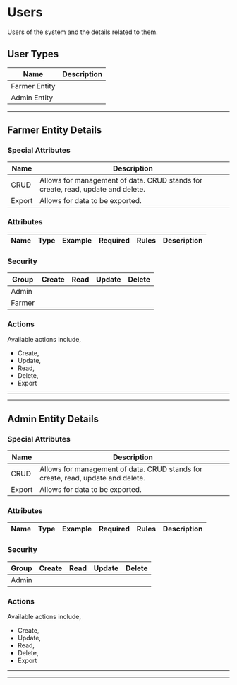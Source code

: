 <!--
@bot-written

WARNING AND NOTICE
Any access, download, storage, and/or use of this source code is subject to the terms and conditions of the
Full Software Licence as accepted by you before being granted access to this source code and other materials,
the terms of which can be accessed on the Codebots website at https://codebots.com/full-software-licence. Any
commercial use in contravention of the terms of the Full Software Licence may be pursued by Codebots through
licence termination and further legal action, and be required to indemnify Codebots for any loss or damage,
including interest and costs. You are deemed to have accepted the terms of the Full Software Licence on any
access, download, storage, and/or use of this source code.

BOT WARNING
This file is bot-written.
Any changes out side of "protected regions" will be lost next time the bot makes any changes.
-->

# Users

Users of the system and the details related to them.

## User Types

| Name | Description |
| ---- | ----
| Farmer Entity |  |
| Admin Entity |  |

---


## Farmer Entity Details



### Special Attributes

| Name | Description |
| ---- | ---- |
| CRUD | Allows for management of data. CRUD stands for create, read, update and delete. |
| Export | Allows for data to be exported. |

### Attributes
| Name | Type | Example | Required | Rules | Description |
| ---- | :----: | :--------: | :-----: | ----- | ----- |



### Security
| Group  | Create | Read | Update | Delete |
| ---- | :----: | :----:  | :----:  | :----:  |
| Admin | <i class="fa fa-check"> | <i class="fa fa-check"> | <i class="fa fa-check"> | <i class="fa fa-check"> |
| Farmer | <i class="fa fa-times"> | <i class="fa fa-check"> | <i class="fa fa-check"> | <i class="fa fa-times"> |

### Actions

Available actions include,

- Create,
- Update,
- Read,
- Delete,
- Export

---


---
## Admin Entity Details



### Special Attributes

| Name | Description |
| ---- | ---- |
| CRUD | Allows for management of data. CRUD stands for create, read, update and delete. |
| Export | Allows for data to be exported. |

### Attributes
| Name | Type | Example | Required | Rules | Description |
| ---- | :----: | :--------: | :-----: | ----- | ----- |



### Security
| Group  | Create | Read | Update | Delete |
| ---- | :----: | :----:  | :----:  | :----:  |
| Admin | <i class="fa fa-check"> | <i class="fa fa-check"> | <i class="fa fa-check"> | <i class="fa fa-check"> |

### Actions

Available actions include,

- Create,
- Update,
- Read,
- Delete,
- Export

---


---


